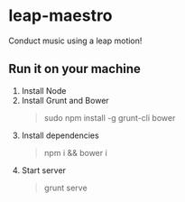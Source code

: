 leap-maestro
============

Conduct music using a leap motion!

## Run it on your machine

1. Install Node
2. Install Grunt and Bower
	> sudo npm install -g grunt-cli bower
3. Install dependencies
	> npm i && bower i
4. Start server
	> grunt serve